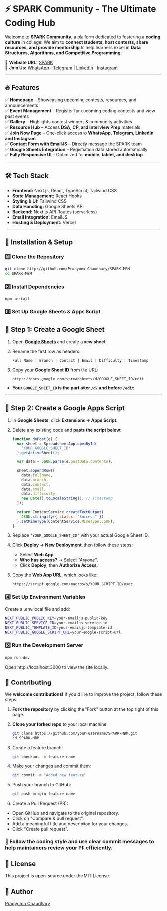 # ⚡ SPARK Community - The Ultimate Coding Hub

Welcome to **SPARK Community**, a platform dedicated to fostering a **coding culture** in college! We aim to **connect students, host contests, share resources, and provide mentorship** to help learners excel in **Data Structures, Algorithms, and Competitive Programming**.

🌟 **Website URL:** [SPARK](https://sparkmbm.vercel.app/)  
📌 **Join Us:** [WhatsApp](https://chat.whatsapp.com/BqAr6ziE7Vl0Aa1cwUwsk4) | [Telegram](https://t.me/spark_mbm) | [LinkedIn](https://www.linkedin.com/company/spark-mbm/) | [Instagram](https://www.instagram.com/spark.mbm)

---

## 🔥 Features

✅ **Homepage** – Showcasing upcoming contests, resources, and announcements  
✅ **Event Management** – Register for upcoming coding contests and view past events  
✅ **Gallery** – Highlights contest winners & community activities  
✅ **Resource Hub** – Access **DSA, CP, and Interview Prep** materials  
✅ **Join Now Page** – One-click access to **WhatsApp, Telegram, Linkedin and Instagram**  
✅ **Contact Form with EmailJS** – Directly message the SPARK team  
✅ **Google Sheets Integration** – Registration data stored automatically  
✅ **Fully Responsive UI** – Optimized for **mobile, tablet, and desktop**

---

## 🛠️ Tech Stack

- **Frontend:** Next.js, React, TypeScript, Tailwind CSS
- **State Management:** React Hooks
- **Styling & UI:** Tailwind CSS
- **Data Handling:** Google Sheets API
- **Backend:** Next.js API Routes (serverless)
- **Email Integration:** EmailJS
- **Hosting & Deployment:** Vercel

---

## 🚀 Installation & Setup

### **1️⃣ Clone the Repository**

```bash
git clone http://github.com/Pradyumn-Chaudhary/SPARK-MBM
cd SPARK-MBM
```

### **2️⃣ Install Dependencies**

```bash
npm install
```

### **3️⃣ Set Up Google Sheets & Apps Script**

## 🔹 Step 1: Create a Google Sheet

1. Open **[Google Sheets](https://docs.google.com/spreadsheets/u/0/)** and create a **new sheet**.
2. Rename the first row as headers:

   ```
   Full Name | Branch | Contact | Email | Difficulty | Timestamp
   ```

3. Copy your **Google Sheet ID** from the URL:

   ```
   https://docs.google.com/spreadsheets/d/GOOGLE_SHEET_ID/edit
   ```

- **Your `GOOGLE_SHEET_ID` is the part after `/d/` and before `/edit`**.

---

## 🔹 Step 2: Create a Google Apps Script

1. In **Google Sheets**, click **Extensions → Apps Script**.
2. Delete any existing code and **paste the script below**:

   ```javascript
   function doPost(e) {
     var sheet = SpreadsheetApp.openById(
       "YOUR_GOOGLE_SHEET_ID"
     ).getActiveSheet();

     var data = JSON.parse(e.postData.contents);

     sheet.appendRow([
       data.fullName,
       data.branch,
       data.contact,
       data.email,
       data.difficulty,
       new Date().toLocaleString(), // Timestamp
     ]);

     return ContentService.createTextOutput(
       JSON.stringify({ status: "Success" })
     ).setMimeType(ContentService.MimeType.JSON);
   }
   ```

3. Replace `"YOUR_GOOGLE_SHEET_ID"` with your actual Google Sheet ID.
4. Click **Deploy → New Deployment**, then follow these steps:

   - Select **Web App**.
   - **Who has access?** → Select _"Anyone"_.
   - Click **Deploy**, then **Authorize Access**.

5. Copy the **Web App URL**, which looks like:
   ```
   https://script.google.com/macros/s/YOUR_SCRIPT_ID/exec
   ```

### **4️⃣ Set Up Environment Variables**

Create a .env.local file and add:

```bash
NEXT_PUBLIC_PUBLIC_KEY=your-emailjs-public-key
NEXT_PUBLIC_SERVICE_ID=your-emailjs-service-id
NEXT_PUBLIC_TEMPLATE_ID=your-emailjs-template-id
NEXT_PUBLIC_GOOGLE_SCRIPT_URL=your-google-script-url
```

### **5️⃣ Run the Development Server**

```bash
npm run dev
```

Open http://localhost:3000 to view the site locally.

## 🤝 Contributing

We **welcome contributions!** If you'd like to improve the project, follow these steps:

1. **Fork the repository** by clicking the "Fork" button at the top right of this page.
2. **Clone your forked repo** to your local machine:

   ```bash
   git clone https://github.com/your-username/SPARK-MBM.git
   cd SPARK-MBM
   ```

3. Create a feature branch:

   ```bash
   git checkout -b feature-name
   ```

4. Make your changes and commit them:

   ```bash
   git commit -m "Added new feature"
   ```

5. Push your branch to GitHub:

   ```bash
   git push origin feature-name
   ```

6. Create a Pull Request (PR):

- Open GitHub and navigate to the original repository.
- Click on "Compare & pull request".
- Add a meaningful title and description for your changes.
- Click "Create pull request".

### 📌 Follow the coding style and use clear commit messages to help maintainers review your PR efficiently.

## 📝 License

This project is open-source under the MIT License.

## **📝 Author**

[Pradyumn Chaudhary](https://github.com/Pradyumn-Chaudhary)
